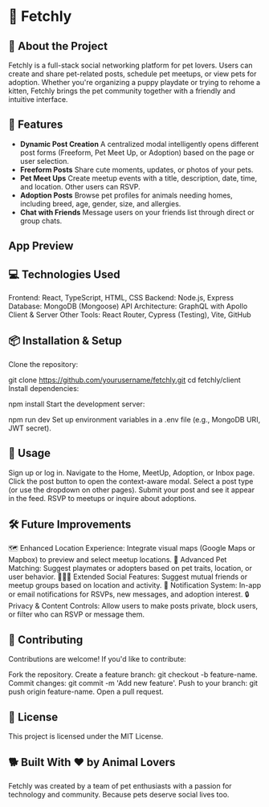 # 🐾 Fetchly

## 🎯 About the Project
Fetchly is a full-stack social networking platform for pet lovers. Users can create and share pet-related posts, schedule pet meetups, or view pets for adoption. Whether you're organizing a puppy playdate or trying to rehome a kitten, Fetchly brings the pet community together with a friendly and intuitive interface.

## 🚀 Features
- **Dynamic Post Creation** A centralized modal intelligently opens different post forms (Freeform, Pet Meet Up, or Adoption) based on the page or user selection.
- **Freeform Posts** Share cute moments, updates, or photos of your pets.
- **Pet Meet Ups** Create meetup events with a title, description, date, time, and location. Other users can RSVP.
- **Adoption Posts** Browse pet profiles for animals needing homes, including breed, age, gender, size, and allergies.
- **Chat with Friends** Message users on your friends list through direct or group chats.

## App Preview


## 💻 Technologies Used
Frontend: React, TypeScript, HTML, CSS
Backend: Node.js, Express
Database: MongoDB (Mongoose)
API Architecture: GraphQL with Apollo Client & Server
Other Tools: React Router, Cypress (Testing), Vite, GitHub

## 📦 Installation & Setup
Clone the repository:

git clone https://github.com/yourusername/fetchly.git
cd fetchly/client
Install dependencies:

npm install
Start the development server:

npm run dev
Set up environment variables in a .env file (e.g., MongoDB URI, JWT secret).

## 📌 Usage
Sign up or log in.
Navigate to the Home, MeetUp, Adoption, or Inbox page.
Click the post button to open the context-aware modal.
Select a post type (or use the dropdown on other pages).
Submit your post and see it appear in the feed.
RSVP to meetups or inquire about adoptions.

## 🛠️ Future Improvements
🗺️ Enhanced Location Experience: Integrate visual maps (Google Maps or Mapbox) to preview and select meetup locations.
🧬 Advanced Pet Matching: Suggest playmates or adopters based on pet traits, location, or user behavior.
🧑‍🤝‍🧑 Extended Social Features: Suggest mutual friends or meetup groups based on location and activity.
🔔 Notification System: In-app or email notifications for RSVPs, new messages, and adoption interest.
🔒 Privacy & Content Controls: Allow users to make posts private, block users, or filter who can RSVP or message them.

## 🤝 Contributing
Contributions are welcome! If you'd like to contribute:

Fork the repository.
Create a feature branch: git checkout -b feature-name.
Commit changes: git commit -m 'Add new feature'.
Push to your branch: git push origin feature-name.
Open a pull request.

## 📜 License
This project is licensed under the MIT License.

## 🐕 Built With ❤️ by Animal Lovers
Fetchly was created by a team of pet enthusiasts with a passion for technology and community. Because pets deserve social lives too.
